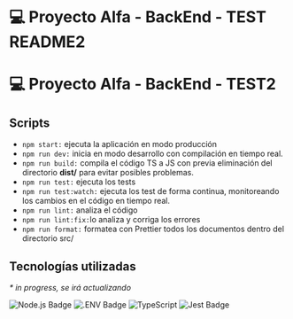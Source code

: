 # 💻 Proyecto Alfa - BackEnd - TEST README2
# 💻 Proyecto Alfa - BackEnd - TEST2

## Scripts

- `npm start:` ejecuta la aplicación en modo producción
- `npm run dev:` inicia en modo desarrollo con compilación en tiempo real.
- `npm run build:` compila el código TS a JS con previa eliminación del directorio **dist/** para evitar posibles problemas.
- `npm run test:` ejecuta los tests
- `npm run test:watch:` ejecuta los test de forma continua, monitoreando los cambios en el código en tiempo real.
- `npm run lint:` analiza el código
- `npm run lint:fix:`lo analiza y corriga los errores
- `npm run format:` formatea con Prettier todos los documentos dentro del directorio src/

## Tecnologías utilizadas

_\* in progress, se irá actualizando_

![Node.js Badge](https://img.shields.io/badge/Node.js-5FA04E?logo=nodedotjs&logoColor=fff&style=for-the-badge) ![.ENV Badge](https://img.shields.io/badge/.ENV-ECD53F?logo=dotenv&logoColor=000&style=for-the-badge) ![TypeScript](https://img.shields.io/badge/typescript-%23007ACC.svg?style=for-the-badge&logo=typescript&logoColor=white) ![Jest Badge](https://img.shields.io/badge/Jest-C21325?logo=jest&logoColor=fff&style=for-the-badge)
